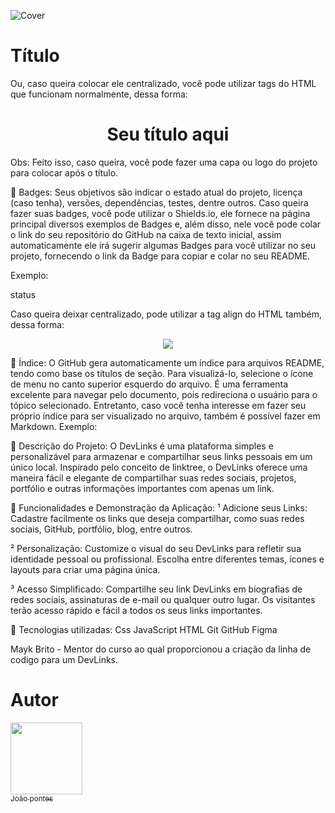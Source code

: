 ![Cover](https://github.com/jhzinm/Projeto1/assets/150977621/7ef676ad-bf13-4251-bc14-b6d337acf247)

# Título 

Ou, caso queira colocar ele centralizado, você pode utilizar tags do HTML que funcionam normalmente, dessa forma:
<h1 align="center"> Seu título aqui </h1>
Obs: Feito isso, caso queira, você pode fazer uma capa ou logo do projeto para colocar após o título.


📌 Badges:
Seus objetivos são indicar o estado atual do projeto, licença (caso tenha), versões, dependências, testes, dentre outros. Caso queira fazer suas badges, você pode utilizar o Shields.io, ele fornece na página principal diversos exemplos de Badges e, além disso, nele você pode colar o link do seu repositório do GitHub na caixa de texto inicial, assim automaticamente ele irá sugerir algumas Badges para você utilizar no seu projeto, fornecendo o link da Badge para copiar e colar no seu README.

Exemplo:

status

Caso queira deixar centralizado, pode utilizar a tag align do HTML também, dessa forma:

<p align="center"><img src="http://img.shields.io/static/v1?label=STATUS&message=EM%20DESENVOLVIMENTO&color=GREEN&style=for-the-badge"/></p>

📌 Índice:
O GitHub gera automaticamente um índice para arquivos README, tendo como base os títulos de seção. Para visualizá-lo, selecione o ícone de menu no canto superior esquerdo do arquivo. É uma ferramenta excelente para navegar pelo documento, pois redireciona o usuário para o tópico selecionado. Entretanto, caso você tenha interesse em fazer seu próprio índice para ser visualizado no arquivo, também é possível fazer em Markdown. Exemplo:



📌 Descrição do Projeto:
O DevLinks é uma plataforma simples e personalizável para armazenar e compartilhar seus links pessoais em um único local. Inspirado pelo conceito de linktree, o DevLinks oferece uma maneira fácil e elegante de compartilhar suas redes sociais, projetos, portfólio e outras informações importantes com apenas um link.


📌 Funcionalidades e Demonstração da Aplicação:
¹ Adicione seus Links: Cadastre facilmente os links que deseja compartilhar, como suas redes sociais, GitHub, portfólio, blog, entre outros.

² Personalização: Customize o visual do seu DevLinks para refletir sua identidade pessoal ou profissional. Escolha entre diferentes temas, ícones e layouts para criar uma página única.

³ Acesso Simplificado: Compartilhe seu link DevLinks em biografias de redes sociais, assinaturas de e-mail ou qualquer outro lugar. Os visitantes terão acesso rápido e fácil a todos os seus links importantes.

📌 Tecnologias utilizadas:
Css
JavaScript
HTML
Git
GitHub
Figma

Mayk Brito - Mentor do curso ao qual proporcionou a criação da linha de codigo para um DevLinks.


# Autor
 [<img src="https://avatars.githubusercontent.com/u/150977621?s=400&u=a0ecf6bbd0b9d6de4c3443c76315412338e19521&v=4" width=115><br><sub>João pontes</sub>](https://github.com/jhzinm) 
